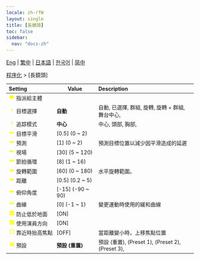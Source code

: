 ```yaml
---
locale: zh-rTW
layout: single
title: [長鏡頭]
toc: false
sidebar:
  nav: "docs-zh"
---
```

[Eng](/dancexr/menu/2025.4/motion/long_take) | [繁中](/tw/dancexr/menu/2025.4/motion/long_take) | [日本語](/jp/dancexr/menu/2025.4/motion/long_take) | [한국어](/kr/dancexr/menu/2025.4/motion/long_take) | [简中](/zh/dancexr/menu/2025.4/motion/long_take)

[程序化](../menu#程序化) > [長鏡頭]



| Setting | Value | Description |
| :--- | --- | :--- |
|<nobr> ![videocam icon](/images/icon/ic_videocam.png)  指派給主體</nobr>|| 
|<nobr> ![chevron icon](/images/icon/ic_chevron.png)  目標選擇</nobr>| **自動** | 自動, 已選擇, 群組, 旋轉, 旋轉 + 群組, 舞台中心,  |
|<nobr> ![chevron icon](/images/icon/ic_chevron.png)  追踪模式</nobr>| **中心** | 中心, 頭部, 胸部,  |
|<nobr> ![slider icon](/images/icon/ic_slider.png)  目標平滑</nobr>| [0.5] (0 ~ 2) | 
|<nobr> ![slider icon](/images/icon/ic_slider.png)  預測</nobr>| [1] (0 ~ 2) | 預測目標位置以減少因平滑造成的延遲
|<nobr> ![slider icon](/images/icon/ic_slider.png)  視場</nobr>| [30] (5 ~ 120) | 
|<nobr> ![slider icon](/images/icon/ic_slider.png)  節拍循環</nobr>| [8] (1 ~ 16) | 
|<nobr> ![slider icon](/images/icon/ic_slider.png)  旋轉範圍</nobr>| [60] (0 ~ 180) | 水平旋轉範圍。
|<nobr> ![slider icon](/images/icon/ic_slider.png)  距離</nobr>| [0.5] (0.2 ~ 5) | 
|<nobr> ![slider icon](/images/icon/ic_slider.png)  俯仰角度</nobr>| [-15] (-90 ~ 90) | 
|<nobr> ![slider icon](/images/icon/ic_slider.png)  曲線</nobr>| [0] (-1 ~ 1) | 變更運動時使用的緩和曲線
|<nobr> ![check_on icon](/images/icon/ic_check_on.png)  防止低於地面</nobr>| [ON] | 
|<nobr> ![check_on icon](/images/icon/ic_check_on.png)  使用演員方向</nobr>| [ON] | 
|<nobr> ![check_off icon](/images/icon/ic_check_off.png)  靠近時抬高焦點</nobr>| [OFF] | 當距離變小時，上移焦點位置
|<nobr> ![list icon](/images/icon/ic_list.png)  預設</nobr>| **預設 (重置)** | 預設 (重置), (Preset 1), (Preset 2), (Preset 3),  |
